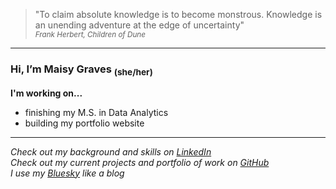 >"To claim absolute knowledge is to become monstrous. Knowledge is an unending adventure at the edge of uncertainty"
</br><sub>*Frank Herbert, Children of Dune*</sub>

---

### Hi, I’m Maisy Graves <sub>(she/her)</sub>

**I'm working on...**  
- finishing my M.S. in Data Analytics
- building my portfolio website
  
---

*Check out my background and skills on [LinkedIn](www.linkedin.com/in/maigraves)*</br>
*Check out my current projects and portfolio of work on [GitHub](https://github.com/maisygraves)*</br>
*I use my [Bluesky](https://bsky.app/profile/nuptia4.bsky.social) like a blog*

